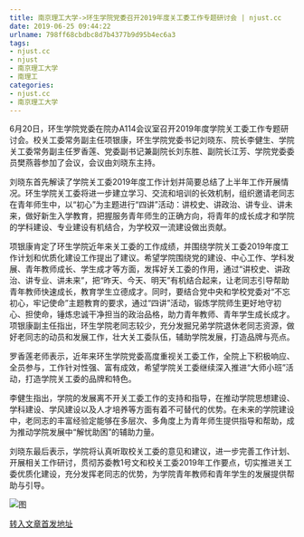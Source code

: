```yaml
---
title: 南京理工大学->环生学院党委召开2019年度关工委工作专题研讨会 | njust.cc
date: 2019-06-25 09:44:22
urlname: 798ff68cbdbc8d7b4377b9d95b4ec6a3
tags: 
- njust.cc
- njust
- 南京理工大学
- 南理工
categories:
- njust.cc
- 南京理工大学
---
```



6月20日，环生学院党委在院办A114会议室召开2019年度学院关工委工作专题研讨会。校关工委常务副主任项银康，环生学院党委书记刘晓东、院长李健生、学院关工委常务副主任罗香莲、党委副书记兼副院长刘东胜、副院长江芳、学院党委委员樊燕蓉参加了会议，会议由刘晓东主持。

刘晓东首先解读了学院关工委2019年度工作计划并简要总结了上半年工作开展情况。环生学院关工委将进一步建立学习、交流和培训的长效机制，组织邀请老同志在青年师生中，以“初心”为主题进行“四讲”活动：讲校史、讲政治、讲专业、讲未来，做好新生入学教育，把握服务青年师生的正确方向，将青年的成长成才和学院的学科建设、专业建设有机结合，为学校双一流建设做出贡献。

项银康肯定了环生学院近年来关工委的工作成绩，并围绕学院关工委2019年度工作计划和优质化建设工作提出了建议。希望学院围绕党的建设、中心工作、学科发展、青年教师成长、学生成才等方面，发挥好关工委的作用，通过“讲校史、讲政治、讲专业、讲未来”，把“昨天、今天、明天”有机结合起来，让老同志引导帮助青年教师快速成长，教育学生立德成才。同时，要结合党中央和学校党委对“不忘初心，牢记使命”主题教育的要求，通过“四讲”活动，锻炼学院师生更好地守初心、担使命，锤炼忠诚干净担当的政治品格，助力青年教师、青年学生成长成才。项银康副主任指出，环生学院老同志较少，充分发掘兄弟学院退休老同志资源，做好老同志的动员和发展工作，壮大关工委队伍，辅助学院发展，打造品牌与亮点。

罗香莲老师表示，近年来环生学院党委高度重视关工委工作，全院上下积极响应、全员参与，工作针对性强、富有成效，希望学院关工委继续深入推进“大师小班”活动，打造学院关工委的品牌和特色。

李健生指出，学院的发展离不开关工委工作的支持和指导，在推动学院思想建设、学科建设、学风建设以及人才培养等方面有着不可替代的优势。在未来的学院建设中，老同志的丰富经验定能够在多层次、多角度上为青年师生提供指导和帮助，成为推动学院发展中“解忧助困”的辅助力量。

刘晓东最后表示，学院将认真听取校关工委的意见和建议，进一步完善工作计划、开展相关工作研讨，贯彻苏委教1号文和校关工委2019年工作要点，切实推进关工委优质化建设，充分发挥老同志的优势，为学院青年教师和青年学生的发展提供帮助与引导。



![图](http://zs.njust.edu.cn/_upload/article/images/77/e0/41402bad4aacb91d842ec25a87c9/e2d430d3-2328-4812-ac8f-af33f7c981cd.jpg)

[转入文章首发地址](http://zs.njust.edu.cn/1e/82/c4621a204418/page.htm)